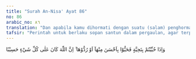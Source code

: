 ```yaml
---
title: "Surah An-Nisa' Ayat 86"
no: 86
arabic_no: ٨٦
translation: "Dan apabila kamu dihormati dengan suatu (salam) penghormatan, maka balaslah penghormatan itu dengan yang lebih baik, atau balaslah (penghormatan itu, yang sepadan) dengannya. Sungguh, Allah memperhitungkan segala sesuatu."
tafsir: "Perintah untuk berlaku sopan santun dalam pergaulan, agar terpelihara hubungan persaudaraan dengan jalan mengadakan tata tertib yang dilakukan ketika bertemu dengan seseorang. Seseorang harus membalas penghormatan yang diberikan kepadanya berupa salam yang diterimanya dengan balasan yang setimpal atau dengan cara lebih baik. Balasan yang setimpal atau yang lebih baik dapat berbentuk ucapan yang menyenangkan atau dengan suara yang lemah lembut atau dengan gerak-gerik yang menarik hati, memperhatikan kehidupan dalam menegakkan sopan santun yang memperkuat hubungan persaudaraan antara sesama mereka.\n\nAllah memperhatikan segala sesuatu termasuk memperhatikan kehidupan manusia dalam menegakkan sopan santun yang bisa memperkuat hubungan persaudaraan antara sesama mereka.\n\nSejalan dengan ayat itu terdapat hadis-hadis sebagai berikut\n\nDari Abu Hurairah berkata, Rasulullah saw bersabda, \"Hendaklah orang yang berkendaraan memberi salam kepada orang yang berjalan kaki, dan orang yang berjalan kaki memberi salam kepada orang yang duduk, kelompok orang yang sedikit memberi salam kepada kelompok yang banyak, kelompok orang yang muda memberi salam kepada kelompok yang tua.\" (Riwayat al-Bukhari dan Muslim).\n\nDari Abdullah bin 'Amr, dia berkata, \"bahwasannya seseorang bertanya kepada Rasulullah, mana ajaran Islam yang terbaik? Rasulullah Saw menjawab, \"(yaitu) memberi makan (kepada fakir miskin) dan memberi salam kepada orang yang engkau kenal dan orang yang belum engkau kenal. (Riwayat al-Bukhari dan Muslim)."
---
```

وَاِذَا حُيِّيْتُمْ بِتَحِيَّةٍ فَحَيُّوْا بِاَحْسَنَ مِنْهَآ اَوْ رُدُّوْهَا ۗ اِنَّ اللّٰهَ كَانَ عَلٰى كُلِّ شَيْءٍ حَسِيْبًا